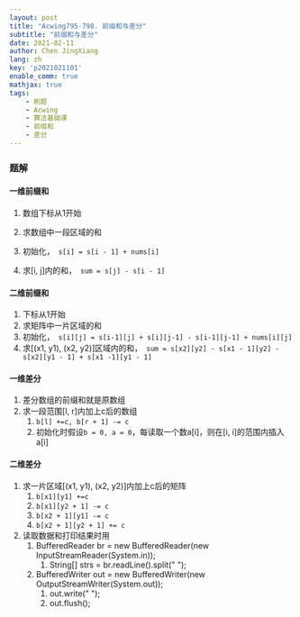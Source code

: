 ```yaml
---
layout: post
title: "Acwing795-798. 前缀和与差分"
subtitle: "前缀和与差分"
date: 2021-02-11
author: Chen JingXiang
lang: zh
key: 'p2021021101'
enable_comm: true
mathjax: true
tags:
    - 刷题
    - Acwing
    - 算法基础课
    - 前缀和
    - 差分
---
```


### 题解

#### 一维前缀和

1. 数组下标从1开始
2. 求数组中一段区域的和
3. 初始化，`` s[i] = s[i - 1] + nums[i]``

4. 求[i, j]内的和，`` sum = s[j] - s[i - 1]``

#### 二维前缀和

1. 下标从1开始
2. 求矩阵中一片区域的和
3. 初始化，`` s[i][j] = s[i-1][j] + s[i][j-1] - s[i-1][j-1] + nums[i][j]``
4. 求[(x1, y1), (x2, y2)]区域内的和，`` sum = s[x2][y2] - s[x1 - 1][y2] - s[x2][y1 - 1] + s[x1 -1][y1 - 1]``

#### 一维差分

1. 差分数组的前缀和就是原数组
2. 求一段范围[l, r]内加上c后的数组
   1. ``b[l] +=c, b[r + 1] -= c``
   2. 初始化时假设``b = 0, a = 0``，每读取一个数a[i]，则在[i, i]的范围内插入a[i]

#### 二维差分

1. 求一片区域[(x1, y1), (x2, y2)]内加上c后的矩阵
   1. ``b[x1][y1] +=c``
   2. ``b[x1][y2 + 1] -= c``
   3. ``b[x2 + 1][y1] -= c``
   4. ``b[x2 + 1][y2 + 1] += c``
2. 读取数据和打印结果时用
   1. BufferedReader br = new BufferedReader(new InputStreamReader(System.in));
      1. String[] strs = br.readLine().split(" ");
   2. BufferedWriter out = new BufferedWriter(new OutputStreamWriter(System.out));
      1. out.write(" ");
      2. out.flush();